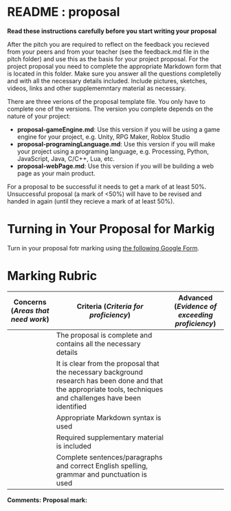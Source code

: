 # README : proposal

__Read these instructions carefully before you start writing your proposal__

After the pitch you are required to reflect on the feedback you recieved from your peers and from your teacher (see the feedback.md file in the pitch folder) and use this as the basis for your project proposal. For the project proposal you need to complete the appropriate Markdown form that is located in this folder. Make sure you answer all the questions completelly and with all the necessary details included. Include pictures, sketches, videos, links and other supplememntary material as necessary. 

There are three verions of the proposal template file. You only have to complete one of the versions. The version you complete depends on the nature of your project:
* __proposal-gameEngine.md__: Use this version if you will be using a game engine for your project, e.g. Unity, RPG Maker, Roblox Studio
* __proposal-programingLanguage.md__: Use this version if you will make your project using a programing language, e.g. Processing, Python, JavaScript, Java, C/C++, Lua, etc.
* __proposal-webPage.md__: Use this version if you will be building a web page as your main product.

For a proposal to be successful it needs to get a mark of at least 50%. Unsuccessful proposal (a mark of <50%) will have to be revised and handed in again (until they recieve a mark of at least 50%).

# Turning in Your Proposal for Markig
Turn in your proposal fotr marking using [the following Google Form]( https://docs.google.com/a/epsb.ca/forms/d/e/1FAIpQLSdnnOUlwawWq9wmrKJZH40JlfNuSE8QaFGsJ_6OlzZle7m3MA/viewform).

# Marking Rubric

| Concerns (_Areas that need work_) | Criteria (_Criteria for proficiency_) | Advanced (_Evidence of exceeding proficiency_) |
| ---| --- | --- |
| | The proposal is complete and contains all the necessary details | |
| | It is clear from the proposal that the necessary background research has been done and that the appropriate tools, techniques and challenges have been identified | |
| | Appropriate Markdown syntax is used | |
| | Required supplementary material is included | |
| | Complete sentences/paragraphs and correct English spelling, grammar and punctuation is used | |

__Comments:__
__Proposal mark:__
